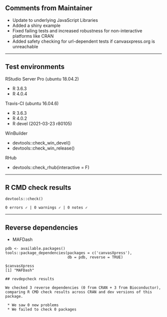 ## Comments from Maintainer

* Update to underlying JavaScript Libraries
* Added a shiny example
* Fixed failing tests and increased robustness for non-interactive platforms like CRAN
* Added safety checking for url-dependent tests if canvasxpress.org is unreachable

---  

## Test environments


RStudio Server Pro (ubuntu 18.04.2)  

* R 3.6.3
* R 4.0.4

Travis-CI (ubuntu 16.04.6)

* R 3.6.3
* R 4.0.2
* R devel (2021-03-23 r80105)

WinBuilder

* devtools::check_win_devel()  
* devtools::check_win_release()  

RHub

* devtools::check_rhub(interactive = F)

---  

## R CMD check results


```
devtools::check()  

0 errors ✓ | 0 warnings ✓ | 0 notes ✓
```

---  

## Reverse dependencies

* MAFDash

```
pdb <- available.packages()
tools::package_dependencies(packages = c('canvasXpress'),
                            db = pdb, reverse = TRUE)
                            
$canvasXpress
[1] "MAFDash"
```

```
## revdepcheck results

We checked 3 reverse dependencies (0 from CRAN + 3 from Bioconductor), comparing R CMD check results across CRAN and dev versions of this package.

 * We saw 0 new problems
 * We failed to check 0 packages
```
